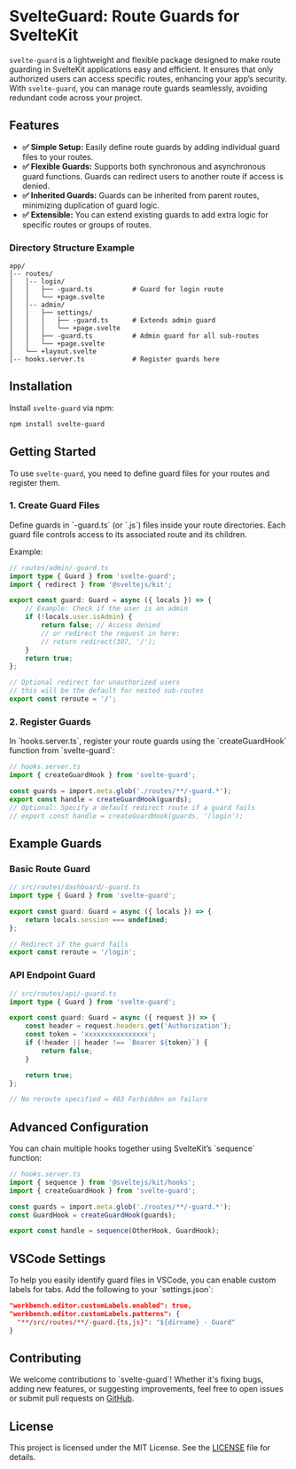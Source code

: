 # SvelteGuard: Route Guards for SvelteKit

`svelte-guard` is a lightweight and flexible package designed to make route guarding in SvelteKit applications easy and efficient. It ensures that only authorized users can access specific routes, enhancing your app’s security. With `svelte-guard`, you can manage route guards seamlessly, avoiding redundant code across your project.

## Features

- **✅ Simple Setup:** Easily define route guards by adding individual guard files to your routes.
- **✅ Flexible Guards:** Supports both synchronous and asynchronous guard functions. Guards can redirect users to another route if access is denied.
- **✅ Inherited Guards:** Guards can be inherited from parent routes, minimizing duplication of guard logic.
- **✅ Extensible:** You can extend existing guards to add extra logic for specific routes or groups of routes.

### Directory Structure Example

```plaintext
app/
│-- routes/
│   │-- login/
│   │   ├── -guard.ts          # Guard for login route
│   │   └── +page.svelte
│   │-- admin/
│   │   ├── settings/
│   │   │   ├── -guard.ts      # Extends admin guard
│   │   │   └── +page.svelte
│   │   ├── -guard.ts          # Admin guard for all sub-routes
│   │   └── +page.svelte
│   └── +layout.svelte
│-- hooks.server.ts            # Register guards here
```

## Installation

Install `svelte-guard` via npm:

```bash
npm install svelte-guard
```

## Getting Started

To use `svelte-guard`, you need to define guard files for your routes and register them.

### 1. Create Guard Files

Define guards in \`-guard.ts\` (or \`.js\`) files inside your route directories. Each guard file controls access to its associated route and its children.

Example:

```typescript
// routes/admin/-guard.ts
import type { Guard } from 'svelte-guard';
import { redirect } from '@sveltejs/kit';

export const guard: Guard = async ({ locals }) => {
	// Example: Check if the user is an admin
	if (!locals.user.isAdmin) {
		return false; // Access denied
		// or redirect the request in here:
		// return redirect(307, '/');
	}
	return true;
};

// Optional redirect for unauthorized users
// this will be the default for nested sub-routes
export const reroute = '/';
```

### 2. Register Guards

In \`hooks.server.ts\`, register your route guards using the \`createGuardHook\` function from \`svelte-guard\`:

```typescript
// hooks.server.ts
import { createGuardHook } from 'svelte-guard';

const guards = import.meta.glob('./routes/**/-guard.*');
export const handle = createGuardHook(guards);
// Optional: Specify a default redirect route if a guard fails
// export const handle = createGuardHook(guards, '/login');
```

## Example Guards

### Basic Route Guard

```typescript
// src/routes/dashboard/-guard.ts
import type { Guard } from 'svelte-guard';

export const guard: Guard = async ({ locals }) => {
	return locals.session === undefined;
};

// Redirect if the guard fails
export const reroute = '/login';
```

### API Endpoint Guard

```typescript
// src/routes/api/-guard.ts
import type { Guard } from 'svelte-guard';

export const guard: Guard = async ({ request }) => {
	const header = request.headers.get('Authorization');
	const token = 'xxxxxxxxxxxxxxxx';
	if (!header || header !== `Bearer ${token}`) {
		return false;
	}

	return true;
};

// No reroute specified = 403 Forbidden on failure
```

## Advanced Configuration

You can chain multiple hooks together using SvelteKit’s \`sequence\` function:

```typescript
// hooks.server.ts
import { sequence } from '@sveltejs/kit/hooks';
import { createGuardHook } from 'svelte-guard';

const guards = import.meta.glob('./routes/**/-guard.*');
const GuardHook = createGuardHook(guards);

export const handle = sequence(OtherHook, GuardHook);
```

## VSCode Settings

To help you easily identify guard files in VSCode, you can enable custom labels for tabs. Add the following to your \`settings.json\`:

```json
"workbench.editor.customLabels.enabled": true,
"workbench.editor.customLabels.patterns": {
  "**/src/routes/**/-guard.{ts,js}": "${dirname} - Guard"
}
```

## Contributing

We welcome contributions to \`svelte-guard\`! Whether it's fixing bugs, adding new features, or suggesting improvements, feel free to open issues or submit pull requests on [GitHub](https://github.com/mehdikhody/svelte-guard).

## License

This project is licensed under the MIT License. See the [LICENSE](https://github.com/mehdikhody/svelte-guard/blob/master/LICENSE) file for details.
